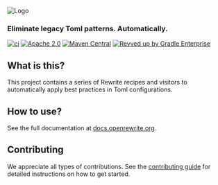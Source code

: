 ![Logo](https://github.com/openrewrite/rewrite/raw/main/doc/logo-oss.png)
### Eliminate legacy Toml patterns. Automatically.

[![ci](https://github.com/openrewrite/rewrite-toml/actions/workflows/ci.yml/badge.svg)](https://github.com/openrewrite/rewrite-toml/actions/workflows/ci.yml)
[![Apache 2.0](https://img.shields.io/github/license/openrewrite/rewrite-toml.svg)](https://www.apache.org/licenses/LICENSE-2.0)
[![Maven Central](https://img.shields.io/maven-central/v/org.openrewrite/rewrite-toml.svg)](https://mvnrepository.com/artifact/org.openrewrite/rewrite-toml)
[![Revved up by Gradle Enterprise](https://img.shields.io/badge/Revved%20up%20by-Gradle%20Enterprise-06A0CE?logo=Gradle&labelColor=02303A)](https://ge.openrewrite.org/scans)

## What is this?

This project contains a series of Rewrite recipes and visitors to automatically apply best practices in Toml configurations.

## How to use?

See the full documentation at [docs.openrewrite.org](https://docs.openrewrite.org/).

## Contributing

We appreciate all types of contributions. See the [contributing guide](https://github.com/openrewrite/.github/blob/main/CONTRIBUTING.md) for detailed instructions on how to get started.
